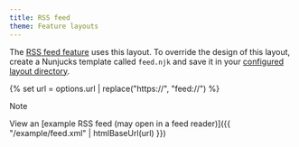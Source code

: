 ```yaml
---
title: RSS feed
theme: Feature layouts
---
```


The [RSS feed feature](/features/feed) uses this layout. To override the design of this layout, create a Nunjucks template called `feed.njk` and save it in your [configured layout directory](https://www.11ty.dev/docs/config/#directory-for-layouts-optional).

{% set url = options.url | replace("https://", "feed://") %}

> [!NOTE]
> View an [example RSS feed (may open in a feed reader)]({{ "/example/feed.xml" | htmlBaseUrl(url) }})
